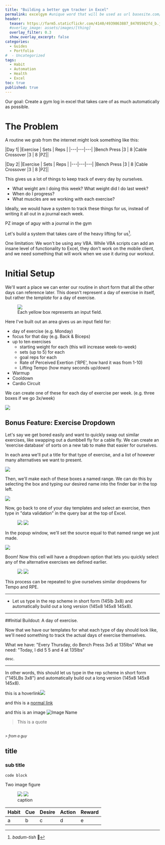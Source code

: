 ```yaml
---
title: "Building a better gym tracker in Excel"
permalink: excelgym #unique word that will be used as url basesite.com/[word]
header:
  teaser: https://farm5.staticflickr.com/4140/4939863887_84705982fd_b.jpg
  #overlay_image: assets/images/[thing]
  overlay_filter: 0.3
  show_overlay_excerpt: false
categories:
  - Guides
  - Portfolio
#  - Uncategorized
tags:
  - Habit
  - Automation
  - Health
  - Excel
toc: true
published: true
---
```


Our goal: Create a gym log in excel that takes care of as much automatically as possible.

# The Problem

A routine we grab from the internet might look something like this:

|Day 1|
|Exercise | Sets | Reps |
|---|---|---|
|Bench Press |3 | 8
|Cable Crossover |3 | 8
|PZ||

|Day 2|
|Exercise | Sets | Reps |
|---|---|---|
|Bench Press |3 | 8
|Cable Crossover |3 | 8
|PZ||

This gives us a lot of things to keep track of every day by ourselves.
- What weight am I doing this week? What weight did I do last week?
- When do I progress?
- What muscles are we working with each exercise?

Ideally, we would have a system to track these things for us, instead of writing it all out in a journal each week.

PZ image of aguy with a journal in the gym

Let's build a system that takes care of the heavy lifting for us[^pun].
[^pun]: *badum-tish* 🥁

One limitation: We won't be using any VBA. While VBA scripts can add an insane level of functionality to Excel, they don't work on the mobile client, and we need something that will work when we use it during our workout.

# Initial Setup

We'll want a place we can enter our routine in short form that all the other days can reference later. This doesn't represent a day of exercise in itself, but rather the _template_ for a day of exercise.

<Figure>
<img src="../assets/images/Annotation 2019-04-26 132047.png">
<figcaption>Each yellow box represents an input field. </figcaption>
</figure>

Here I've built out an area gives us an input field for:
- day of exercise (e.g. Monday)
- focus for that day (e.g. Back & Biceps)
- up to ten exercises
  - starting weight for each (this will increase week-to-week)
  - sets (up to 5) for each
  - goal reps for each
  - Rate of Perceived Exertion ('RPE', how hard it was from 1-10)
  - Lifting Tempo (how many seconds up/down)
- Warmup
- Cooldown
- Cardio Circuit

We can create one of these for each day of exercise per week.
(e.g. three boxes if we go 3x/week)

<img src="../assets/images/Annotation 2019-04-26 132825.png">



## Bonus Feature: Exercise Dropdown

Let's say we get bored easily and want to quickly swap out similar exercises, like swapping out a dumbbell fly for a cable fly. We can create an 'exercise database' of sorts on a new tab to make that easier for ourselves.

In each area we'll put a title for that type of exercise, and a list of however many alternatives we want to present.

<img src="../assets/images/Annotation 2019-07-21 114003.png">


Then, we'll make each of these boxes a named range. We can do this by selecting the box and typing our desired name into the finder bar in the top left.

<img src="../assets/images/Annotation 2019-07-21 114344.png">


Now, go back to one of your day templates and select an exercise, then type in "data validation" in the query bar at the top of Excel.

<figure class="half">
<img src="../assets/images/Annotation 2019-07-21 114915.png">
<img src="../assets/images/Annotation 2019-07-21 115235.png">
</figure>



In the popup window, we'll set the source equal to that named range we just made.

<img src="../assets/images/Annotation 2019-07-21 114757.png">



Boom! Now this cell will have a dropdown option that lets you quickly select any of the alternative exercises we defined earlier.

<figure class="half">
<img src="../assets/images/Annotation 2019-07-21 114809.png">
<img src="../assets/images/Annotation 2019-07-21 114822.png">
</figure>

This process can be repeated to give ourselves similar dropdowns for Tempo and RPE.

<hr>




- Let us type in the rep scheme in short form (145lb 3x8) and automatically build out a long version (145x8 145x8 145x8).
<hr>

##Initial Buildout: A day of exercise.

Now that we have our templates for what each type of day should look like, we'll need something to track the actual days of exercise themselves.

What we have: "Every Thursday, do Bench Press 3x5 at 135lbs"
What we need: "Today, I did 5 5 and 4 at 135lbs"



















<small>desc.</small>

<hr>

In other words, this should let us type in the rep scheme in short form ("145LBs 3x8") and automatically build out a long version (145x8 145x8 145x8).


this is a <a class="thumbnail">hoverlink<span><img src="{{site.url}}{{site.baseurl}}/assets/reactionimages/mindblown.gif"><br></span></a>

and this is a [normal link](https://google.com)


and this is an image
![Image Name]({{site.url}}{{site.baseurl}}/assets/images/picfix_welcome.png)


> This is a quote
<br>
<small><cite>
> from a guy
</cite></small>

## title

### sub title



```
code block
```

Two image figure

<figure class="half">

<img src="../assets/images/Annotation 2019-03-12 100327.png">
<img src="../assets/images/Annotation 2019-03-12 100438.png">
<figcaption>caption </figcaption>
</figure>

| Habit     | Cue     | Desire    | Action      | Reward      |
|---        |---      |---        |---          |---          |
| a | b| c| d| e
